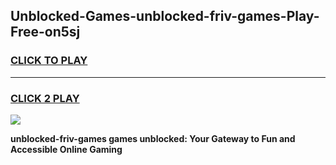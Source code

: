 
## Unblocked-Games-unblocked-friv-games-Play-Free-on5sj
<h3>
<a href="https://premium76.site?title=unblocked-friv-games&ref=21A">CLICK TO PLAY</a></h3>
<hr>

<h3>
<a href="https://premium76.site?title=unblocked-friv-games&ref=21A">CLICK 2 PLAY</a>
  
</h3>

<a href="https://premium76.site?title=unblocked-friv-games&ref=21A"><img src="https://clearcache.store/games.png"></a>


**unblocked-friv-games games unblocked: Your Gateway to Fun and Accessible Online Gaming**
